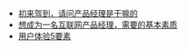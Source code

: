 <!-- docs/solidity/_sidebar.md -->

* [初来驾到，请问产品经理是干嘛的](pm/product_understanding/初来驾到，请问产品经理是干嘛的)
* [想成为一名互联网产品经理，需要的基本素质](pm/product_understanding/想成为一名互联网产品经理，需要的基本素质)
* [用户体验5要素](pm/product_understanding/用户体验五要素)
